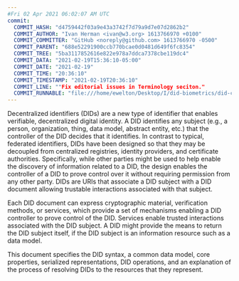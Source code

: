 ```yaml
---
#Fri 02 Apr 2021 06:02:07 AM UTC
commit:
  COMMIT_HASH: "d4759442f03a9e43a3742f7d79a9d7e07d2862b2"
  COMMIT_AUTHOR: "Ivan Herman <ivan@w3.org> 1613766970 +0100"
  COMMIT_COMMITTER: "GitHub <noreply@github.com> 1613766970 -0500"
  COMMIT_PARENT: "688e52291900ccb770bcae0d0481d649f6fc8354"
  COMMIT_TREE: "5ba3117852616e822e978a7ddca7378cbe119dc4"
  COMMIT_DATA: "2021-02-19T15:36:10-05:00"
  COMMIT_DATE: "2021-02-19"
  COMMIT_TIME: "20:36:10"
  COMMIT_TIMESTAMP: "2021-02-19T20:36:10"
  COMMIT_LINE: ""Fix editorial issues in Terminology seciton."
  COMMIT_RUNNABLE: "file:///home/ewelton/Desktop/I/did-biometrics/did-core-dataset/analysis/gitinfo/d4759442f03a9e43a3742f7d79a9d7e07d2862b2/snapshot/index.html"
---
```


<section id="abstract">
<p>
<a>Decentralized identifiers</a> (DIDs) are a new type of identifier that
enables verifiable, decentralized digital identity. A <a>DID</a> identifies any
subject (e.g., a person, organization, thing, data model, abstract entity, etc.)
that the controller of the <a>DID</a> decides that it identifies. In contrast to
typical, federated identifiers, <a>DIDs</a> have been designed so that they may
be decoupled from centralized registries, identity providers, and certificate
authorities. Specifically, while other parties might be used to help enable the
discovery of information related to a <a>DID</a>, the design enables the
controller of a <a>DID</a> to prove control over it without requiring permission
from any other party. <a>DIDs</a> are <a>URIs</a> that associate a <a>DID
subject</a> with a <a>DID document</a> allowing trustable interactions
associated with that subject.
    </p>
<p>
Each <a>DID document</a> can express cryptographic material, <a>verification
methods</a>, or <a>services</a>, which provide a set of mechanisms enabling a
<a>DID controller</a> to prove control of the <a>DID</a>. <a>Services</a> enable
trusted interactions associated with the <a>DID subject</a>. A <a>DID</a> might
provide the means to return the <a>DID subject</a> itself, if the <a>DID
subject</a> is an information resource such as a data model.
    </p>
<p>
This document specifies the DID syntax, a common data model, core properties,
serialized representations, DID operations, and an explanation of the process
of resolving DIDs to the resources that they represent.
    </p>
</section>
